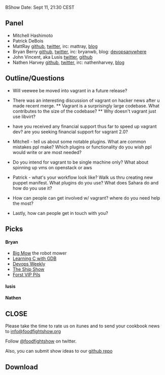 BShow Date: Sept 11, 21:30 CEST 

Panel<a name="panel"></a>
-----

* Mitchell Hashimoto
* Patrick DeBois
* MattRay [github](http://github.com/mattray), [twitter](http://twitter.com/mattray), irc: mattray, [blog](http://www.leastresistance.net/)
* Bryan Berry [github](http://github.com/bryanwb), [twitter](http://twitter.com/bryanwb), irc: bryanwb, blog: [devopsanywhere](http://devopsanywhere.blogspot.com)
* John Vincent, aka Lusis [twitter](https://twitter.com/#!/lusis), [github](https://github.com/lusis)
* Nathen Harvey [github](http://github.com/nathenharvey), [twitter](http://twitter.com/nathenharvey), irc: nathenharvey, [blog](http://nathenharvey.com)


Outline/Questions
-----------------

* Will veewee be moved into vagrant in a future release?
* There was an interesting discussion of vagrant on hacker news after u made recent merge. 
** Vagrant is a surprisingly large codebase. What contributes to the size of the codebase?
** Why doesn't vagrant just use libvirt?
* have you received any financial support thus far to speed up vagrant dev? are you seeking financial support for vagrant 2.0?
* Mitchell - tell us about some notable plugins. What are common mistakes ppl make? Which plugins or functionality do you wish ppl would write or are most needed?
* Do you intend for vagrant to be single machine only? What about spinning up vms on openstack or aws
* Patrick - what's your workflow look like? Walk us thru creating new puppet manifest.  What plugins do you use? What does Sahara do and how do you use it?

* How can people can get involved w/ vagrant? where do you need help the most?
* Lastly, how can people get in touch with you?

Picks<a name="picks"></a>
-----

#### Bryan  

* [Big Mow](http://www.therobostoreinc.com/bigmow.html) the robot mower
* [Learning C with GDB](https://www.hackerschool.com/blog/5-learning-c-with-gdb)
* [Devops Weekly](http://devopsweekly.com)
* [The Ship Show](http://theshipshow.com/)
* [Forst VIP Pils](http://www.ratebeer.com/beer/forst-vip-pils/12287/)

#### lusis  

#### Nathen  



CLOSE
-----

Please take the time to rate us on itunes and to send your cookbook
news to info@foodfightshow.org

Follow [@foodfightshow](http://twitter.com/foodfightshow) on twitter.

Also, you can submit show ideas to our [github repo](https://github.com/foodfight/showz)



Download
--------
